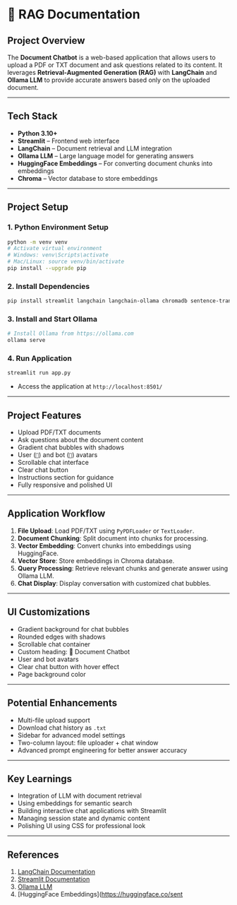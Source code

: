 # 💬 RAG Documentation

## **Project Overview**
The **Document Chatbot** is a web-based application that allows users to upload a PDF or TXT document and ask questions related to its content. It leverages **Retrieval-Augmented Generation (RAG)** with **LangChain** and **Ollama LLM** to provide accurate answers based only on the uploaded document.

---

## **Tech Stack**

- **Python 3.10+**
- **Streamlit** – Frontend web interface
- **LangChain** – Document retrieval and LLM integration
- **Ollama LLM** – Large language model for generating answers
- **HuggingFace Embeddings** – For converting document chunks into embeddings
- **Chroma** – Vector database to store embeddings

---

## **Project Setup**

### **1. Python Environment Setup**
```bash
python -m venv venv
# Activate virtual environment
# Windows: venv\Scripts\activate
# Mac/Linux: source venv/bin/activate
pip install --upgrade pip
```

### **2. Install Dependencies**
```bash
pip install streamlit langchain langchain-ollama chromadb sentence-transformers
```

### **3. Install and Start Ollama**
```bash
# Install Ollama from https://ollama.com
ollama serve
```

### **4. Run Application**
```bash
streamlit run app.py
```

- Access the application at `http://localhost:8501/`

---

## **Project Features**

- Upload PDF/TXT documents
- Ask questions about the document content
- Gradient chat bubbles with shadows
- User (`👤`) and bot (`🤖`) avatars
- Scrollable chat interface
- Clear chat button
- Instructions section for guidance
- Fully responsive and polished UI

---

## **Application Workflow**

1. **File Upload**: Load PDF/TXT using `PyPDFLoader` or `TextLoader`.
2. **Document Chunking**: Split document into chunks for processing.
3. **Vector Embedding**: Convert chunks into embeddings using HuggingFace.
4. **Vector Store**: Store embeddings in Chroma database.
5. **Query Processing**: Retrieve relevant chunks and generate answer using Ollama LLM.
6. **Chat Display**: Display conversation with customized chat bubbles.

---

## **UI Customizations**

- Gradient background for chat bubbles
- Rounded edges with shadows
- Scrollable chat container
- Custom heading: 💬 Document Chatbot
- User and bot avatars
- Clear chat button with hover effect
- Page background color

---

## **Potential Enhancements**

- Multi-file upload support
- Download chat history as `.txt`
- Sidebar for advanced model settings
- Two-column layout: file uploader + chat window
- Advanced prompt engineering for better answer accuracy

---

## **Key Learnings**

- Integration of LLM with document retrieval
- Using embeddings for semantic search
- Building interactive chat applications with Streamlit
- Managing session state and dynamic content
- Polishing UI using CSS for professional look

---

## **References**

1. [LangChain Documentation](https://www.langchain.com/docs/)
2. [Streamlit Documentation](https://docs.streamlit.io/)
3. [Ollama LLM](https://ollama.com/)
4. [HuggingFace Embeddings](https://huggingface.co/sent
